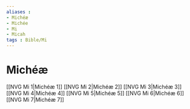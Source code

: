 ```yaml
---
aliases : 
- Michéæ
- Michée
- Mi
- Micah
tags : Bible/Mi
---
```


# Michéæ

[[NVG Mi 1|Michéæ 1]]
[[NVG Mi 2|Michéæ 2]]
[[NVG Mi 3|Michéæ 3]]
[[NVG Mi 4|Michéæ 4]]
[[NVG Mi 5|Michéæ 5]]
[[NVG Mi 6|Michéæ 6]]
[[NVG Mi 7|Michéæ 7]]
